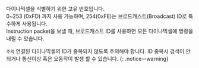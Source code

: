 
다이나믹셀을 식별하기 위한 고유 번호입니다.  
0~253 (0xFD) 까지 사용 가능하며, 254(0xFE)는 브로드캐스트(Broadcast) ID로 특수하게 사용됩니다.  
Instruction packet을 보낼 때, 브로드캐스트 ID를 사용하면 모든 다이나믹셀에 명령을 내릴 수 있습니다.  

`주의` 연결된 다이나믹셀의 ID가 중복되지 않도록 주의해야 합니다. ID 중복시 검색이 안되거나 통신이상 혹은 오동작이 발생 할 수 있습니다.
{: .notice--warning}
